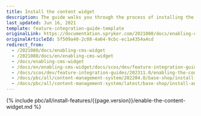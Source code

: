 ```yaml
---
title: Install the content widget
description: The guide walks you through the process of installing the Content Widget feature in the project.
last_updated: Jun 16, 2021
template: feature-integration-guide-template
originalLink: https://documentation.spryker.com/2021080/docs/enabling-cms-widget
originalArticleId: 5f509a40-2c08-4a64-9cbc-ec1a4354a4cd
redirect_from:
  - /2021080/docs/enabling-cms-widget
  - /2021080/docs/en/enabling-cms-widget
  - /docs/enabling-cms-widget
  - /docs/en/enabling-cms-widget/docs/scos/dev/feature-integration-guides/202200.0/enabling-the-content-widget.html
  - /docs/scos/dev/feature-integration-guides/202311.0/enabling-the-content-widget.html
  - /docs/pbc/all/content-management-system/202204.0/base-shop/install-and-upgrade/install-the-content-widget.html
  - /docs/pbc/all/content-management-system/latest/base-shop/install-and-upgrade/install-the-content-widget.html
---
```


{% include pbc/all/install-features/{{page.version}}/enable-the-content-widget.md %} <!-- To edit, see /_includes/pbc/all/install-features/202311.0/enable-the-content-widget.md -->
